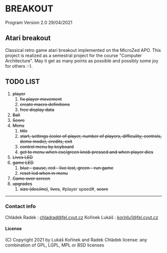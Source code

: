 # BREAKOUT

Program Version 2.0 29/04/2021

## Atari breakout

Classical retro game atari breakout implemented on the MicroZed APO. This project is realized as a semestral project for the course "Computer Architecture".
May it get as many points as possible and possibly some joy for others :-).

## TODO LIST

1. ~~player~~
    1. ~~fix player movement~~
    2. ~~create macro definitions~~
    3. ~~free display data~~
2. ~~Ball~~
3. ~~Score~~
4. ~~Menu~~
    1. ~~title~~
    2. ~~start, settings (color of player, number of players, difficulity, controls, demo mode), credits, exit~~
    3. ~~control menu by keyboard~~
    4. ~~get to menu when esc/green knob pressed and when player dies~~
5. ~~Lives LED~~
6. ~~game LED~~
    1. ~~blue - pause, red - live lost, green - run game~~
    2. ~~reset led when in menu~~
7. ~~Game over screen~~
8. ~~upgrades~~
    1. ~~size (dec/inc)~~, ~~lives~~, #player speed#, ~~score~~

***************

### Contact info

Chládek Radek : chladrad@fel.cvut.cz
Kořínek Lukáš : korinlu1@fel.cvut.cz

#### License

(C) Copyright 2021 by Lukáš Kořínek and Radek Chládek
license:  any combination of GPL, LGPL, MPL or BSD licenses
